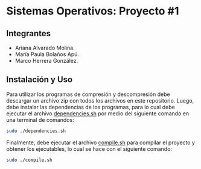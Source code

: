 # Sistemas Operativos: Proyecto #1

## Integrantes
- Ariana Alvarado Molina.
- María Paula Bolaños Apú.
- Marco Herrera González.

## Instalación y Uso

Para utilizar los programas de compresión y descompresión debe descargar un archivo zip con todos los archivos en este repositorio.
Luego, debe instalar las dependencias de los programas, para lo cual debe ejecutar el archivo [dependencies.sh](dependencies.sh) por
medio del siguiente comando en una terminal de comandos:

```bash
sudo ./dependencies.sh
```

Finalmente, debe ejecutar el archivo [compile.sh](compile.sh) para compilar el proyecto y obtener los ejecutables, lo cual se hace con el siguiente comando:

```bash
sudo ./compile.sh
```
